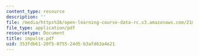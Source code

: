 ```yaml
---
content_type: resource
description: ''
file: /media/https%3A/open-learning-course-data-rc.s3.amazonaws.com/21m-735-technical-design-scenery-mechanisms-and-special-effects-spring-2004/353fdb6120f5075524d5b3afd63a4e21_impulse.pdf
file_type: application/pdf
resourcetype: Document
title: impulse.pdf
uid: 353fdb61-20f5-0755-24d5-b3afd63a4e21
---
```

